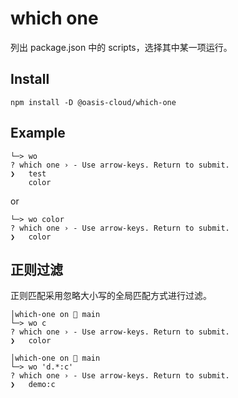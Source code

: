 # which one
列出 package.json 中的 scripts，选择其中某一项运行。

## Install

```shell
npm install -D @oasis-cloud/which-one
```

## Example
```shell
└─> wo 
? which one › - Use arrow-keys. Return to submit.
❯   test
    color
```
 or
```shell
└─> wo color
? which one › - Use arrow-keys. Return to submit.
❯   color
```

## 正则过滤
正则匹配采用忽略大小写的全局匹配方式进行过滤。

```shell
│which-one on  main 
└─> wo c
? which one › - Use arrow-keys. Return to submit.
❯   color
```

```shell
│which-one on  main 
└─> wo 'd.*:c'
? which one › - Use arrow-keys. Return to submit.
❯   demo:c
```